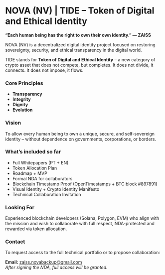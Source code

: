 # NOVA (NV) | TIDE – Token of Digital and Ethical Identity

**“Each human being has the right to own their own identity.” — ZAISS**

NOVA (NV) is a decentralized digital identity project focused on restoring sovereignty, security, and ethical transparency in the digital world.

TIDE stands for **Token of Digital and Ethical Identity** – a new category of crypto asset that does not compete, but completes. It does not divide, it connects. It does not impose, it flows.

### Core Principles
- **Transparency**
- **Integrity**
- **Dignity**
- **Evolution**

### Vision
To allow every human being to own a unique, secure, and self-sovereign identity – without dependence on governments, corporations, or borders.

### What’s included so far
- Full Whitepapers (PT + EN)
- Token Allocation Plan
- Roadmap + MVP
- Formal NDA for collaborators
- Blockchain Timestamp Proof (OpenTimestamps + BTC block #897891)
- Visual Identity + Crypto Identity Manifesto
- Technical Collaboration Invitation

### Looking For
Experienced blockchain developers (Solana, Polygon, EVM) who align with the mission and wish to collaborate with full respect, NDA-protected and rewarded via token allocation.

### Contact
To request access to the full technical portfolio or to propose collaboration:

**Email:** zaiss.novabackup@gmail.com  
*After signing the NDA, full access will be granted.*

